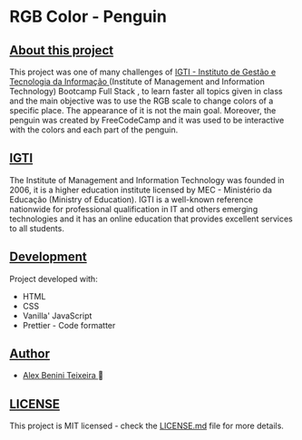<h1 style="align-content: center; font-weight: bold;">RGB Color - Penguin</h1>

<div>
  <h2 style="text-decoration: underline;">About this project</h2>

  <p>
    This project was one of many challenges of
    <a href="https://www.igti.com.br/" target="_blank">
      IGTI - Instituto de Gestão e Tecnologia da Informação
    </a>
    (Institute of Management and Information Technology) Bootcamp Full Stack ,
    to learn faster all topics given in class and the main objective was to use
    the RGB scale to change colors of a specific place. The appearance of it is
    not the main goal. Moreover, the penguin was created by FreeCodeCamp and it
    was used to be interactive with the colors and each part of the penguin.
  </p>
</div>

<div>
  <h2 style="text-decoration: underline;">IGTI</h2>
  <p>
    The Institute of Management and Information Technology was founded in 2006,
    it is a higher education institute licensed by MEC - Ministério da Educação
    (Ministry of Education). IGTI is a well-known reference nationwide for
    professional qualification in IT and others emerging technologies and it has
    an online education that provides excellent services to all students.
  </p>
</div>

<div>
  <h2 style="text-decoration: underline;">Development</h2>
  <p>
    Project developed with:
  </p>
  <ul>
    <li>HTML</li>
    <li>CSS</li>
    <li>Vanilla' JavaScript</li>
    <li>Prettier - Code formatter</li>
  </ul>
</div>

<div>
  <h2 style="text-decoration: underline;">Author</h2>
  <ul>
    <li>
      <a href="https://github.com/benini17">Alex Benini Teixeira </a> 🐼
    </li>
  </ul>
</div>

<div>
  <h2 style="text-decoration: underline;">LICENSE</h2>
  <p>
    This project is MIT licensed - check the
    <a href="https://github.com/benini17">LICENSE.md</a> file for more details.
  </p>
</div>
